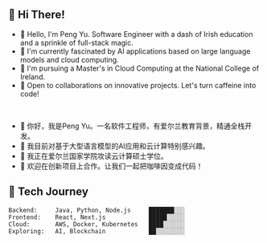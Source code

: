 ## 👋 Hi There!

* 👋 Hello, I'm Peng Yu. Software Engineer with a dash of Irish education and a sprinkle of full-stack magic.
* 👀 I'm currently fascinated by AI applications based on large language models and cloud computing.
* 🌱 I'm pursuing a Master's in Cloud Computing at the National College of Ireland.
* 💞️ Open to collaborations on innovative projects. Let's turn caffeine into code!
<br />

* 👋 你好，我是Peng Yu。一名软件工程师，有爱尔兰教育背景，精通全栈开发。
* 👀 我目前对基于大型语言模型的AI应用和云计算特别感兴趣。
* 🌱 我正在爱尔兰国家学院攻读云计算硕士学位。
* 💞️ 欢迎在创新项目上合作。让我们一起把咖啡因变成代码！


## 🚀 Tech Journey
```
Backend:     Java, Python, Node.js     ███████░░░
Frontend:    React, Next.js            █████░░░░░
Cloud:       AWS, Docker, Kubernetes   ████░░░░░░
Exploring:   AI, Blockchain            ██░░░░░░░░
```
